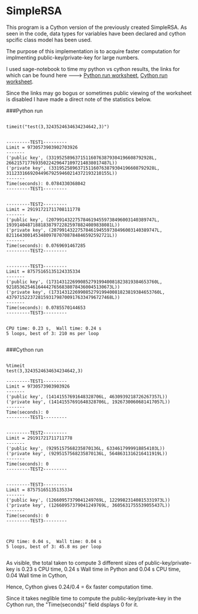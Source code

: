 SimpleRSA
=========
This program is a Cython version of the previously created SimpleRSA. As seen in the code, 
data types for variables have been declared and cython spcific class model has been used.

The purpose of this implementation is to acquire faster computation for implmenting
public-key/private-key for large numbers.

I used sage-notebook to time my python vs cython results, the links for which
can be found here ---> [Python run worksheet](http://www.sagenb.org/home/pub/5039), [Cython run worksheet](http://www.sagenb.org/home/pub/5038). 

Since the links may go bogus or sometimes public viewing of the worksheet is disabled
I have made a direct note of the statistics below.


###Python run
`````Sage

timeit("test(3,3243524634634234642,3)")

       	
---------TEST1---------
Limit = 9730573903902703926
-------
('public key', (331952589637151160763879304196608792928L,
266215717769350224296471097214838017487L))
('private key', (331952589637151160763879304196608792928L,
311233166920449679259460214372193210155L))
-------
Time(seconds): 0.0784330368042
---------TEST1---------


---------TEST2---------
Limit = 29191721711708111778
-------
('public key', (2079914322757846194559738496003140389747L,
1939140487188183879722825978824089838081L))
('private key', (2079914322757846194559738496003140389747L,
821164300145348097870708784846592592721L))
-------
Time(seconds): 0.0769691467285
---------TEST2---------


---------TEST3---------
Limit = 87575165135124335334
-------
('public key', (17314312269908527919940081823819384653760L,
9218536254616444276568380784360045130673L))
('private key', (17314312269908527919940081823819384653760L,
4379715223728159317987009176334796727468L))
-------
Time(seconds): 0.0785570144653
---------TEST3---------


CPU time: 0.23 s,  Wall time: 0.24 s
5 loops, best of 3: 210 ms per loop


`````



###Cython run

`````Sage 
	
%timeit
test(3,3243524634634234642,3)
       	
---------TEST1---------
Limit = 9730573903903926
-------
('public key', (14141557691648328706L, 4630939218726267357L))
('private key', (14141557691648328706L, 1926730060681417057L))
-------
Time(seconds): 0
---------TEST1---------


---------TEST2---------
Limit = 29191721711711778
-------
('public key', (9295157568235870136L, 6334617999918854103L))
('private key', (9295157568235870136L, 5648631316216411919L))
-------
Time(seconds): 0
---------TEST2---------


---------TEST3---------
Limit = 87575165135135334
-------
('public key', (12660957379041249769L, 12299823140815331973L))
('private key', (12660957379041249769L, 3605631755539055437L))
-------
Time(seconds): 0
---------TEST3---------



CPU time: 0.04 s,  Wall time: 0.04 s
5 loops, best of 3: 45.8 ms per loop


`````


As visible, the total taken to compute 3 different sizes of public-key/private-key is 
0.23 s CPU time, 0.24 s Wall time in Python and 0.04 s CPU time, 0.04 Wall time in Cython,

Hence, Cython gives 0.24/0.4 = 6x faster computation time. 

Since it takes neglible time to compute the public-key/private-key in the Cython run, 
the "Time(seconds)" field dsplays 0 for it. 

